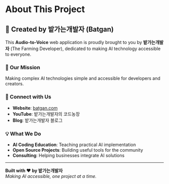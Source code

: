 # About This Project

## 🌾 Created by 밭가는개발자 (Batgan)

This **Audio-to-Voice** web application is proudly brought to you by **밭가는개발자** (The Farming Developer), dedicated to making AI technology accessible to everyone.

### 🎯 Our Mission
Making complex AI technologies simple and accessible for developers and creators.

### 🔗 Connect with Us
- **Website**: [batgan.com](https://batgan.com)
- **YouTube**: 밭가는개발자의 코드농장
- **Blog**: 밭가는개발자 블로그

### 💡 What We Do
- **AI Coding Education**: Teaching practical AI implementation
- **Open Source Projects**: Building useful tools for the community
- **Consulting**: Helping businesses integrate AI solutions

---

**Built with ❤️ by 밭가는개발자**  
*Making AI accessible, one project at a time.*
